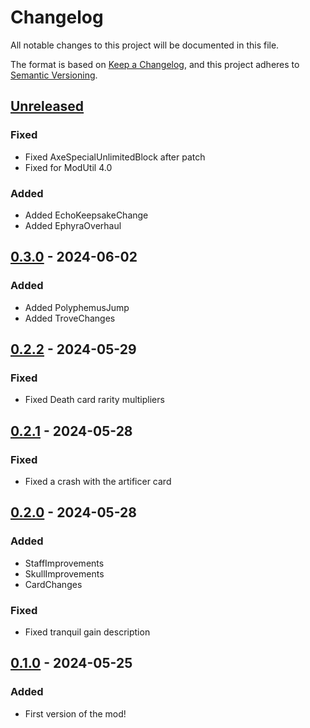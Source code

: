 # Changelog

All notable changes to this project will be documented in this file.

The format is based on [Keep a Changelog](https://keepachangelog.com/en/1.1.0/),
and this project adheres to [Semantic Versioning](https://semver.org/spec/v2.0.0.html).

## [Unreleased]

### Fixed

- Fixed AxeSpecialUnlimitedBlock after patch
- Fixed for ModUtil 4.0

### Added

- Added EchoKeepsakeChange
- Added EphyraOverhaul

## [0.3.0] - 2024-06-02

### Added

- Added PolyphemusJump
- Added TroveChanges

## [0.2.2] - 2024-05-29

### Fixed

- Fixed Death card rarity multipliers

## [0.2.1] - 2024-05-28

### Fixed

- Fixed a crash with the artificer card

## [0.2.0] - 2024-05-28

### Added

- StaffImprovements
- SkullImprovements
- CardChanges

### Fixed

- Fixed tranquil gain description

## [0.1.0] - 2024-05-25

### Added

- First version of the mod!

[unreleased]: https://github.com/PonyWarrior/PonyAO/compare/0.3.0...HEAD
[0.3.0]: https://github.com/PonyWarrior/PonyAO/compare/0.2.2...0.3.0
[0.2.2]: https://github.com/PonyWarrior/PonyAO/compare/0.2.1...0.2.2
[0.2.1]: https://github.com/PonyWarrior/PonyAO/compare/0.2.0...0.2.1
[0.2.0]: https://github.com/PonyWarrior/PonyAO/compare/0.1.0...0.2.0
[0.1.0]: https://github.com/PonyWarrior/PonyAO/compare/d8fa0a8da1d88e9391bad80e391aaf05924800aa...0.1.0
